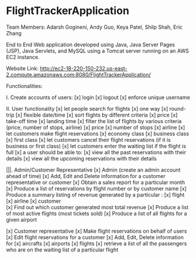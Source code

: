 # FlightTrackerApplication

Team Members: Adarsh Gogineni, Andy Guo, Keya Patel, Shilp Shah, Eric Zhang

End to End Web application developed using Java, Java Server Pages (JSP), Java Servlets, and MySQL using a Tomcat server 
running on an AWS EC2 instance.

Website Link: http://ec2-18-220-150-232.us-east-2.compute.amazonaws.com:8080/FlightTrackerApplication/

Functionalities: 

I. Create accounts of users:
[x] login
[x] logout
[x] enforce unique username

II. User functionality 
[x] let people search for flights 
[x] one way 
[x] round-trip 
[x] flexible date/time
[x] sort flights by different criteria
  [x] price 
  [x] take-off time
  [x] landing time
[x] filter the list of flights by various criteria (price, number of stops, airline) 
  [x] price 
  [x] number of stops
  [x] airline
[x] let customers make flight reservations 
  [x] economy class
  [x] business class
  [x] first class
[x] let customers cancel their flight reservations (if it is business or first class) 
[x] let customers enter the waiting list if the flight is full 
[x] a user should be able to: 
  [x] view all the past reservations with their details 
  [x] view all the upcoming reservations with their details 

|||. Admin/Customer Representative 
[x] Admin (create an admin account ahead of time) 
[x] Add, Edit and Delete information for a customer representative or customer 
[x] Obtain a sales report for a particular month 
[x] Produce a list of reservations by flight number or by customer name 
[x] Produce a summary listing of revenue generated by a particular :
	[x] flight
  [x] airline
  [x] customer	
[x] Find out which customer generated most total revenue 
[x] Produce a list of most active flights (most tickets sold) 
[x] Produce a list of all flights for a given airport 

[x] Customer representative 
[x] Make flight reservations on behalf of users 
[x] Edit flight reservations for a customer
[x] Add, Edit, Delete information for 
  [x] aircrafts
  [x] airports 
  [x] flights 
[x] retrieve a list of all the passengers who are on the waiting list of a particular flight 

